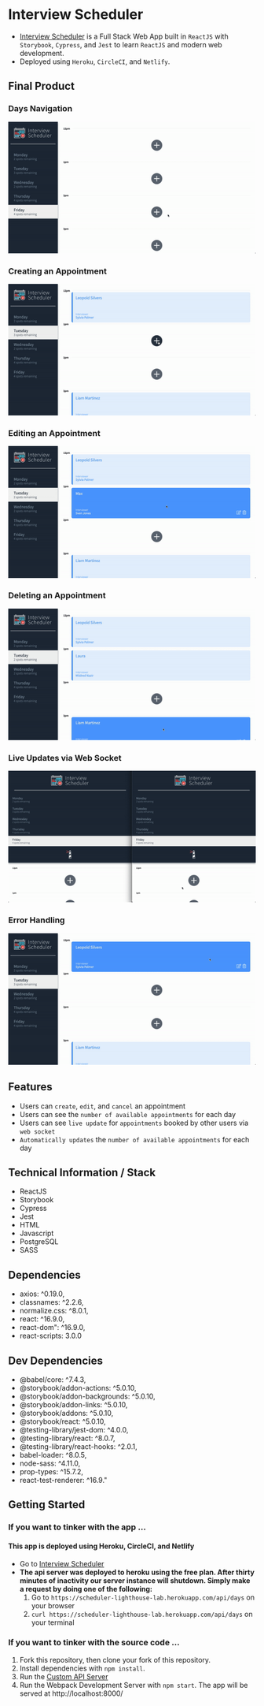 # Interview Scheduler
* [Interview Scheduler](https://sharp-fermat-58b310.netlify.com) is a Full Stack Web App built in `ReactJS` with `Storybook`, `Cypress`, and `Jest` to learn `ReactJS` and modern web development.
* Deployed using `Heroku`, `CircleCI`, and `Netlify`.

## Final Product

### Days Navigation
![Days Navigation](https://github.com/MaxWong03/Scheduler/blob/master/docs/nav.gif)
### Creating an Appointment
![Creating Appointment](https://github.com/MaxWong03/Scheduler/blob/master/docs/create.gif)
### Editing an Appointment
![Editing Appointment](https://github.com/MaxWong03/Scheduler/blob/master/docs/edit.gif)
### Deleting an Appointment
![Deleting Appointment](https://github.com/MaxWong03/Scheduler/blob/master/docs/delete.gif)
### Live Updates via Web Socket
![Live Updates](https://github.com/MaxWong03/Scheduler/blob/master/docs/websocket.gif)
### Error Handling
![Error Handling](https://github.com/MaxWong03/Scheduler/blob/master/docs/error.gif)



## Features
* Users can `create`, `edit`, and `cancel` an appointment
* Users can see the `number of available appointments` for each day
* Users can see `live update` for `appointments` booked by other users via `web socket`
* `Automatically updates` the `number of available appointments` for each day 

## Technical Information / Stack
* ReactJS
* Storybook
* Cypress
* Jest
* HTML
* Javascript
* PostgreSQL
* SASS

## Dependencies
* axios: ^0.19.0,
* classnames: ^2.2.6,
* normalize.css: ^8.0.1,
* react: ^16.9.0,
* react-dom": ^16.9.0,
* react-scripts: 3.0.0 

## Dev Dependencies
* @babel/core: ^7.4.3,
* @storybook/addon-actions: ^5.0.10,
* @storybook/addon-backgrounds: ^5.0.10,
* @storybook/addon-links: ^5.0.10,
* @storybook/addons: ^5.0.10,
* @storybook/react: ^5.0.10,
* @testing-library/jest-dom: ^4.0.0,
* @testing-library/react: ^8.0.7,
* @testing-library/react-hooks: ^2.0.1,
* babel-loader: ^8.0.5,
* node-sass: ^4.11.0,
* prop-types: ^15.7.2,
* react-test-renderer: ^16.9."

## Getting Started
### If you want to tinker with the app ...
#### This app is deployed using Heroku, CircleCI, and Netlify
* Go to [Interview Scheduler](https://sharp-fermat-58b310.netlify.com)
* **The api server was deployed to heroku using the free plan. After thirty minutes of inactivity our server instance will shutdown. Simply make a request by doing one of the following:**
  1) Go to `https://scheduler-lighthouse-lab.herokuapp.com/api/days` on your browser
  2) `curl https://scheduler-lighthouse-lab.herokuapp.com/api/days` on your terminal

### If you want to tinker with the source code ...
1) Fork this repository, then clone your fork of this repository.
2) Install dependencies with `npm install`.
3) Run the [Custom API Server](https://github.com/lighthouse-labs/scheduler-api)
4) Run the Webpack Development Server with `npm start`. The app will be served at http://localhost:8000/



